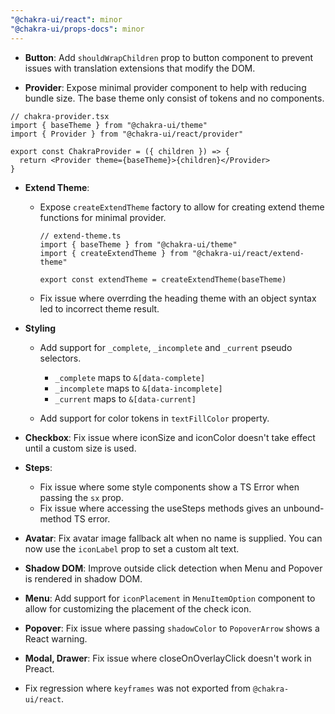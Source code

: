 ```yaml
---
"@chakra-ui/react": minor
"@chakra-ui/props-docs": minor
---
```


- **Button**: Add `shouldWrapChildren` prop to button component to prevent
  issues with translation extensions that modify the DOM.

- **Provider**: Expose minimal provider component to help with reducing bundle
  size. The base theme only consist of tokens and no components.

```tsx
// chakra-provider.tsx
import { baseTheme } from "@chakra-ui/theme"
import { Provider } from "@chakra-ui/react/provider"

export const ChakraProvider = ({ children }) => {
  return <Provider theme={baseTheme}>{children}</Provider>
}
```

- **Extend Theme**:

  - Expose `createExtendTheme` factory to allow for creating extend theme
    functions for minimal provider.

    ```tsx
    // extend-theme.ts
    import { baseTheme } from "@chakra-ui/theme"
    import { createExtendTheme } from "@chakra-ui/react/extend-theme"

    export const extendTheme = createExtendTheme(baseTheme)
    ```

  - Fix issue where overrding the heading theme with an object syntax led to
    incorrect theme result.

- **Styling**

  - Add support for `_complete`, `_incomplete` and `_current` pseudo selectors.

    - `_complete` maps to `&[data-complete]`
    - `_incomplete` maps to `&[data-incomplete]`
    - `_current` maps to `&[data-current]`

  - Add support for color tokens in `textFillColor` property.

- **Checkbox**: Fix issue where iconSize and iconColor doesn't take effect until
  a custom size is used.

- **Steps**:

  - Fix issue where some style components show a TS Error when passing the `sx`
    prop.
  - Fix issue where accessing the useSteps methods gives an unbound-method TS
    error.

- **Avatar**: Fix avatar image fallback alt when no name is supplied. You can
  now use the `iconLabel` prop to set a custom alt text.

- **Shadow DOM**: Improve outside click detection when Menu and Popover is
  rendered in shadow DOM.

- **Menu**: Add support for `iconPlacement` in `MenuItemOption` component to
  allow for customizing the placement of the check icon.

- **Popover**: Fix issue where passing `shadowColor` to `PopoverArrow` shows a
  React warning.

- **Modal, Drawer**: Fix issue where closeOnOverlayClick doesn't work in Preact.

- Fix regression where `keyframes` was not exported from `@chakra-ui/react`.
